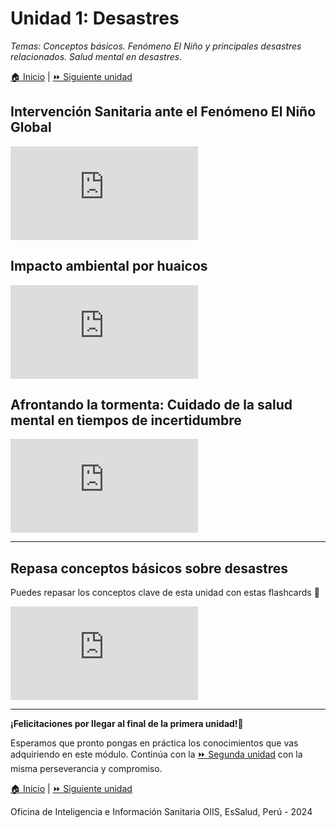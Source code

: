 <html>

<head>
<title>U1: Desastres</title>
</head>

<body>
<h1>Unidad 1: Desastres</h1>
<p><i>Temas: Conceptos básicos. Fenómeno El Niño y principales desastres relacionados. Salud mental en desastres.</i></p>
<p><a href="index.html">&#127968; Inicio</a> | <a href="u2.html">&#9193; Siguiente unidad</a>

<h2>Intervención Sanitaria ante el Fenómeno El Niño Global</h2>
<div class="container">
<iframe src="https://www.youtube.com/embed/Owaoh9-2sZU?si=hGB7SQ99PH010wde&amp;start=454" 
frameborder="0" allow="accelerometer; autoplay; clipboard-write; encrypted-media; gyroscope; picture-in-picture; web-share" allowfullscreen class="video"></iframe>
</div>

<h2>Impacto ambiental por huaicos</h2>
<div class="container">
<iframe src="https://www.youtube.com/embed/c_cDc3FQIA8?si=WZfi786HX336Gs8T&amp;start=297" 
frameborder="0" allow="accelerometer; autoplay; clipboard-write; encrypted-media; gyroscope; picture-in-picture; web-share" allowfullscreen class="video"></iframe>
</div>

<h2>Afrontando la tormenta: Cuidado de la salud mental en tiempos de incertidumbre</h2>
<div class="container">
<iframe src="https://www.youtube.com/embed/us7u_ecBscE?si=AApOeX_uTeNGoUyX&amp;start=312" 
frameborder="0" allow="accelerometer; autoplay; clipboard-write; encrypted-media; gyroscope; picture-in-picture; web-share" allowfullscreen class="video"></iframe>
</div>

<hr>

<h2>Repasa conceptos básicos sobre desastres</h2>
<p>Puedes repasar los conceptos clave de esta unidad con estas flashcards &#128221;</p>
<div class="container">
<iframe src="https://quizlet.com/831490108/learn/embed?i=5cxfzr&x=1jj1" frameborder="0" allowfullscreen></iframe>
</div>

<hr>

<p><b>¡Felicitaciones por llegar al final de la primera unidad!</b>&#127879;</p>
<p>Esperamos que pronto pongas en práctica los conocimientos que vas adquiriendo en este módulo. Continúa con la <a href="u2.html">&#9193; Segunda unidad</a> con la misma perseverancia y compromiso.</p>

<p><a href="index.html">&#127968; Inicio</a> | <a href="u2.html">&#9193; Siguiente unidad</a></p>

<p>Oficina de Inteligencia e Información Sanitaria OIIS, EsSalud, Perú - 2024</p>

